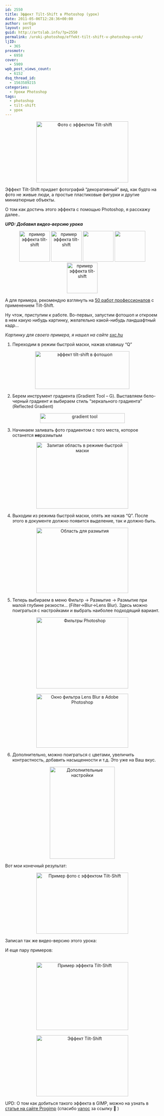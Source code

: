 ```yaml
---
id: 2550
title: Эффект Tilt-Shift в Photoshop (урок)
date: 2011-05-06T12:28:36+00:00
author: serEga
layout: post
guid: http://artslab.info/?p=2550
permalink: /uroki-photoshop/effekt-tilt-shift-v-photoshop-urok/
ljID:
  - 365
prosmotr:
  - 6958
cover:
  - 5909
wpb_post_views_count:
  - 6152
dsq_thread_id:
  - 1563589215
categories:
  - Уроки Photoshop
tags:
  - photoshop
  - tilt-shift
  - урок
---
```

<center>
  <a href="http://img.artslab.info/tilt_shift1.jpg"><img src="http://img.artslab.info/tilt_shift1-300x199.jpg" alt="Фото с эффектом Tilt-shift" title="tilt_shift" width="300" height="199" class="alignnone size-medium wp-image-2558" srcset="http://img.artslab.info/tilt_shift1-300x199.jpg 300w, http://img.artslab.info/tilt_shift1.jpg 900w" sizes="(max-width: 300px) 100vw, 300px" /></a>
</center>

Эффект Tilt-Shift придает фотографий &#8220;декоративный&#8221; вид, как будто на фото не живые люди, а простые пластиковые фигурки и другие миниатюрные объекты.
  
О том как достичь этого эффекта с помощью Photoshop, я расскажу далее..
  
_**UPD: Добавил видео-версию урока**_

<center>
  <a href="http://img.artslab.info/london-1.jpg"><img src="http://img.artslab.info/london-1-100x100.jpg" alt="пример эффекта tilt-shift" title="london" width="100" height="100" class="alignnone size-thumbnail wp-image-2562" /></a> <a href="http://img.artslab.info/tennis.jpg"><img src="http://img.artslab.info/tennis-100x100.jpg" alt="пример эффекта tilt-shift" title="tennis" width="100" height="100" class="alignnone size-thumbnail wp-image-2563" /></a> <a href="http://img.artslab.info/eiff.jpg"><img src="http://img.artslab.info/eiff-100x100.jpg" alt="" title="eiff" width="100" height="100" class="alignnone size-thumbnail wp-image-2564" /></a> <a href="http://img.artslab.info/ef.jpg"><img src="http://img.artslab.info/ef-100x100.jpg" alt="" title="ef" width="100" height="100" class="alignnone size-thumbnail wp-image-2566" /></a> <a href="http://img.artslab.info/B-Tal_2.jpg"><img src="http://img.artslab.info/B-Tal_2-100x100.jpg" alt="пример эффекта tilt-shift" title="B Tal_2" width="100" height="100" class="alignnone size-thumbnail wp-image-2567" /></a>
</center>

А для примера, рекомендую взглянуть на [50 работ профессионалов](http://www.smashingmagazine.com/2008/11/16/beautiful-examples-of-tilt-shift-photography/) с применением Tilt-Shift.

<!--more-->

Ну чтож, приступим к работе. Во-первых, запустим фотошоп и откроем в нем какую нибудь картинку, желательно какой-нибудь ландшафтный кадр&#8230;
  
_Картинку для своего примера, я нашел на сайте [sxc.hu](http://sxc.hu)_

1. Переходим в режим быстрой маски, нажав клавишу &#8220;Q&#8221;

<center>
  <img src="http://artslab.info/wp-content/uploads/tilt_shift_quick_mask.jpg" alt="эффект tilt-shift в фотошоп" title="tilt_shift_quick_mask" width="308" height="123" class="alignnone size-full wp-image-2551" srcset="http://img.artslab.info/tilt_shift_quick_mask.jpg 308w, http://img.artslab.info/tilt_shift_quick_mask-300x119.jpg 300w" sizes="(max-width: 308px) 100vw, 308px" />
</center>

2. Берем инструмент градиента (Gradient Tool &#8211; G). Выставляем бело-черный градиент и выбираем стиль &#8220;зеркального градиента&#8221; (Reflected Gradient)

<center>
  <img src="http://artslab.info/wp-content/uploads/2_tilt_shift_gradient_tool.jpg" alt="gradient tool" title="2_tilt_shift_gradient_tool" width="277" height="32" class="alignnone size-full wp-image-2552" />
</center>

3. Начинаем заливать фото градиентом с того места, которое останется **не**размытым

<center>
  <a href="http://artslab.info/wp-content/uploads/4_tilt_shift_mask.jpg"><img src="http://artslab.info/wp-content/uploads/4_tilt_shift_mask-300x217.jpg" alt="Залитая область в режиме быстрой маски" title="4_tilt_shift_mask" width="300" height="217" class="alignnone size-medium wp-image-2557" srcset="http://img.artslab.info/4_tilt_shift_mask-300x217.jpg 300w, http://img.artslab.info/4_tilt_shift_mask.jpg 834w" sizes="(max-width: 300px) 100vw, 300px" /></a>
</center>

4. Выходим из режима быстрой маски, опять же нажав &#8220;Q&#8221;. После этого в документе должно появится выделение, так и должно быть.

<center>
  <a href="http://artslab.info/wp-content/uploads/5tilt_shift_quick_selected_area.jpg"><img src="http://artslab.info/wp-content/uploads/5tilt_shift_quick_selected_area-300x213.jpg" alt="Область для размытия" title="5tilt_shift_quick_selected_area" width="300" height="213" class="alignnone size-medium wp-image-2556" srcset="http://img.artslab.info/5tilt_shift_quick_selected_area-300x213.jpg 300w, http://img.artslab.info/5tilt_shift_quick_selected_area.jpg 836w" sizes="(max-width: 300px) 100vw, 300px" /></a>
</center>

5. Теперь выбираем в меню Фильтр -> Размытие -> Размытие при малой глубине резкости&#8230; (Filter->Blur->Lens Blur). Здесь можно поиграться с настройками и выбрать наиболее подходящий вариант.

<center>
  <a href="http://artslab.info/wp-content/uploads/6_tilt_shift_quick_filter.jpg"><img src="http://artslab.info/wp-content/uploads/6_tilt_shift_quick_filter-300x232.jpg" alt="Фильтры Photoshop" title="6_tilt_shift_quick_filter" width="300" height="232" class="alignnone size-medium wp-image-2554" srcset="http://img.artslab.info/6_tilt_shift_quick_filter-300x232.jpg 300w, http://img.artslab.info/6_tilt_shift_quick_filter.jpg 574w" sizes="(max-width: 300px) 100vw, 300px" /></a><br /> <br /> <a href="http://artslab.info/wp-content/uploads/7_tilt_shift_quick_filter_conf.jpg"><img src="http://artslab.info/wp-content/uploads/7_tilt_shift_quick_filter_conf-300x176.jpg" alt="Окно фильтра Lens Blur в Adobe Photoshop" title="7_tilt_shift_quick_filter_conf" width="300" height="176" class="alignnone size-medium wp-image-2555" srcset="http://img.artslab.info/7_tilt_shift_quick_filter_conf-300x176.jpg 300w, http://img.artslab.info/7_tilt_shift_quick_filter_conf-1024x602.jpg 1024w, http://img.artslab.info/7_tilt_shift_quick_filter_conf.jpg 1270w" sizes="(max-width: 300px) 100vw, 300px" /></a>
</center>

6. Дополнительно, можно поиграться с цветами, увеличить контрастность, добавить насыщенности и т.д. Это уже на Ваш вкус.
  


<center>
  <a href="http://artslab.info/wp-content/uploads/8_tilt_shift_quick_contrast_color.jpg"><img src="http://artslab.info/wp-content/uploads/8_tilt_shift_quick_contrast_color-212x300.jpg" alt="Дополнительные настройки" title="8_tilt_shift_quick_contrast_color" width="212" height="300" class="alignnone size-medium wp-image-2568" srcset="http://img.artslab.info/8_tilt_shift_quick_contrast_color-212x300.jpg 212w, http://img.artslab.info/8_tilt_shift_quick_contrast_color.jpg 270w" sizes="(max-width: 212px) 100vw, 212px" /></a>
</center>

Вот мои конечный результат:

<center>
  <a href="http://artslab.info/wp-content/uploads/tilt_shift.jpg"><img src="http://artslab.info/wp-content/uploads/tilt_shift-300x199.jpg" alt="Пример фото с эффектом Tilt-Shift" title="tilt_shift" width="300" height="199" class="alignnone size-medium wp-image-2553" /></a>
</center>


  


Записал так же видео-версию этого урока:

<center>
</center>

И еще пару примеров:

<center>
  <br /> <a href="http://artslab.info/wp-content/uploads/2.jpg"><img src="http://artslab.info/wp-content/uploads/2-300x221.jpg" alt="Пример эффекта Tilt-Shift" title="Freital, Germany" width="300" height="221" class="alignnone size-medium wp-image-2570" srcset="http://img.artslab.info/2-300x221.jpg 300w, http://img.artslab.info/2.jpg 614w" sizes="(max-width: 300px) 100vw, 300px" /></a><br /> <br /> <a href="http://artslab.info/wp-content/uploads/1.jpg"><img src="http://artslab.info/wp-content/uploads/1-300x199.jpg" alt="Эффект Tilt-Shift" title="Sao Paulo Skyline" width="300" height="199" class="alignnone size-medium wp-image-2569" srcset="http://img.artslab.info/1-300x199.jpg 300w, http://img.artslab.info/1.jpg 800w" sizes="(max-width: 300px) 100vw, 300px" /></a><br />
</center>

UPD: О том как добиться такого эффекта в GIMP, можно на узнать в [статье на сайте Progimp](http://www.progimp.ru/articles/tilt_shift_v_gimp/) (спасибо [vanoc](http://vanoc.ru/) за ссылку 🙂 )